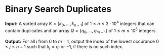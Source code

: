 # Binary Search Duplicates



**Input:** A sorted array $K=[k_0, \dotsc, k_{n-1}]$ 
of $1 \le n \le 3 \cdot 10^4$ integers that can contain duplicates and
an array $Q=\{q_0,\dotsc,q_{m-1}\}$ of 
$1 \le m \le 10^5$ integers.

**Output:** For all $i$ from $0$ to $m-1$, 
output the index of the lowest occurance $0 \le j \le n-1$ such 
that $k_j=q_i$ or $-1$, if there is no such index.
